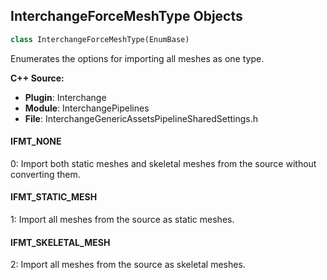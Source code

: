 ## InterchangeForceMeshType Objects

```python
class InterchangeForceMeshType(EnumBase)
```

Enumerates the options for importing all meshes as one type.

**C++ Source:**

- **Plugin**: Interchange
- **Module**: InterchangePipelines
- **File**: InterchangeGenericAssetsPipelineSharedSettings.h

<a id="unreal.InterchangeForceMeshType.IFMT_NONE"></a>

#### IFMT_NONE

0: Import both static meshes and skeletal meshes from the source without converting them.

<a id="unreal.InterchangeForceMeshType.IFMT_STATIC_MESH"></a>

#### IFMT_STATIC_MESH

1: Import all meshes from the source as static meshes.

<a id="unreal.InterchangeForceMeshType.IFMT_SKELETAL_MESH"></a>

#### IFMT_SKELETAL_MESH

2: Import all meshes from the source as skeletal meshes.

<a id="unreal.InterchangeVertexColorImportOption"></a>